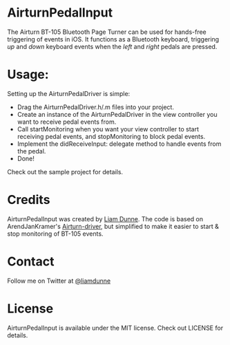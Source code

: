 # AirturnPedalInput
The Airturn BT-105 Bluetooth Page Turner can be used for hands-free triggering of events in iOS. It functions as a Bluetooth keyboard, triggering *up* and *down* keyboard events when the *left* and *right* pedals are pressed.

# Usage:
Setting up the AirturnPedalDriver is simple:
- Drag the AirturnPedalDriver.h/.m files into your project.
- Create an instance of the AirturnPedalDriver in the view controller you want to receive pedal events from.
- Call startMonitoring when you want your view controller to start receiving pedal events, and stopMonitoring to block pedal events.
- Implement the didReceiveInput: delegate method to handle events from the pedal.
- Done!

Check out the sample project for details.

# Credits
AirturnPedalInput was created by [Liam Dunne](https://twitter.com/liamdunne). The code is based on ArendJanKramer's [Airturn-driver](https://github.com/ArendJanKramer/Airturn-driver), but simplified to make it easier to start & stop monitoring of BT-105 events.

# Contact
Follow me on Twitter at [@liamdunne](https://twitter.com/liamdunne)

# License
AirturnPedalInput is available under the MIT license. Check out LICENSE for details.

